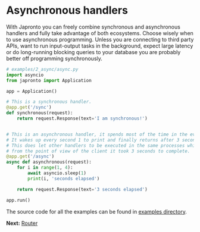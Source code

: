 # Asynchronous handlers

With Japronto you can freely combine synchronous and asynchronous handlers and
fully take advantage of both ecosystems. Choose wisely when to use asynchronous
programming. Unless you are connecting to third party APIs, want to run input-output tasks in the background, expect large
latency or do long-running blocking queries to your database you are probably
better off programming synchronously.


  ```python
  # examples/2_async/async.py
  import asyncio
  from japronto import Application

  app = Application()

  # This is a synchronous handler.
  @app.get('/sync')
  def synchronous(request):
      return request.Response(text='I am synchronous!')


  # This is an asynchronous handler, it spends most of the time in the event loop.
  # It wakes up every second 1 to print and finally returns after 3 seconds.
  # This does let other handlers to be executed in the same processes while
  # from the point of view of the client it took 3 seconds to complete.
  @app.get('/async')
  async def asynchronous(request):
      for i in range(1, 4):
          await asyncio.sleep(1)
          print(i, 'seconds elapsed')

      return request.Response(text='3 seconds elapsed')

  app.run()
  ```

The source code for all the examples can be found in [examples directory](https://github.com/squeaky-pl/japronto/tree/master/examples).


**Next:** [Router](3_router.md)
